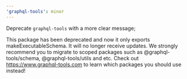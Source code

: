 ```yaml
---
'graphql-tools': minor
---
```


Deprecate `graphql-tools` with a more clear message;

This package has been deprecated and now it only exports makeExecutableSchema.
It will no longer receive updates.
We strongly recommend you to migrate to scoped packages such as @graphql-tools/schema, @graphql-tools/utils and etc.
Check out https://www.graphql-tools.com to learn which packages you should use instead!
